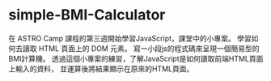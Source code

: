 # simple-BMI-Calculator

在 ASTRO Camp 課程的第三週開始學習JavaScript，課堂中的小專案。
學習如何去讀取 HTML 頁面上的 DOM 元素。
寫一小段js的程式碼來呈現一個簡易型的BMI計算機。
透過這個小專案的練習，了解JavaScript是如何讀取前端HTML頁面上輸入的資料，
並運算後將結果顯示在原來的HTML頁面。
